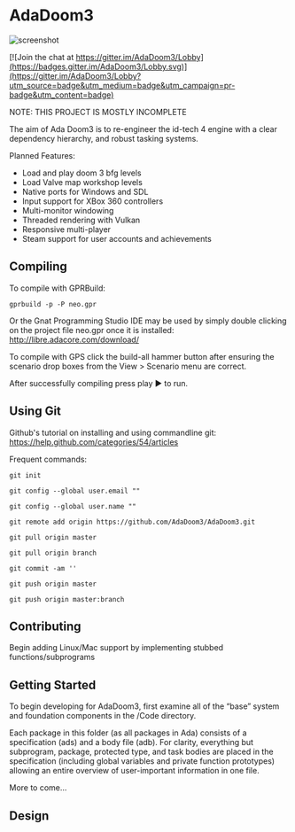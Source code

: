 AdaDoom3
========

![screenshot](https://raw.githubusercontent.com/AdaDoom3/AdaDoom3/master/Object/EP2PUGuX0AA2Pz_.jpg)

[![Join the chat at https://gitter.im/AdaDoom3/Lobby](https://badges.gitter.im/AdaDoom3/Lobby.svg)](https://gitter.im/AdaDoom3/Lobby?utm_source=badge&utm_medium=badge&utm_campaign=pr-badge&utm_content=badge)

NOTE: THIS PROJECT IS MOSTLY INCOMPLETE

The aim of Ada Doom3 is to re-engineer the id-tech 4 engine with a clear dependency
hierarchy, and robust tasking systems.

Planned Features:
- Load and play doom 3 bfg levels
- Load Valve map workshop levels
- Native ports for Windows and SDL
- Input support for XBox 360 controllers
- Multi-monitor windowing
- Threaded rendering with Vulkan
- Responsive multi-player
- Steam support for user accounts and achievements

## Compiling

To compile with GPRBuild:

`gprbuild -p -P neo.gpr `

Or the Gnat Programming Studio IDE may be used by simply double clicking on the project
file neo.gpr once it is installed:
http://libre.adacore.com/download/

To compile with GPS click the build-all hammer button after ensuring the
scenario drop boxes from the View > Scenario menu are correct.

After successfully compiling press play ▶ to run.

## Using Git

Github's tutorial on installing and using commandline git:
https://help.github.com/categories/54/articles

Frequent commands:

`git init`

`git config --global user.email ""`

`git config --global user.name ""`

`git remote add origin https://github.com/AdaDoom3/AdaDoom3.git`

`git pull origin master`

`git pull origin branch`

`git commit -am ''`

`git push origin master`

`git push origin master:branch`

## Contributing

Begin adding Linux/Mac support by implementing stubbed functions/subprograms

## Getting Started

To begin developing for AdaDoom3, first examine all of the “base” system and
foundation components in the /Code directory.

Each package in this folder (as all packages in Ada) consists of a specification (ads) and
a body file (adb). For clarity, everything but subprogram, package, protected type, and task
bodies are placed in the specification (including global variables and private function
prototypes) allowing an entire overview of user-important information in one file.

More to come...

## Design
